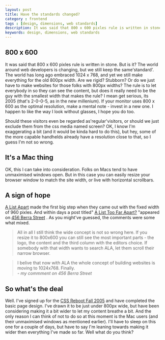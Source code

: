 ```yaml
---
layout: post
title: Have the standards changed?
category : frontend
tags : [design, dimensions, web standards]
description: It was said that 800 x 600 pixles rule is written in stone. But is it?
keywords: design, dimensions, web standards
---
```


800 x 600
---------

It was said that 800 x 600 pixles rule is written in stone. But is it?
The world around web developers is changing, but we still keep the
same'standard'. The world has long ago embraced 1024 x 768, and yet we
still make everything for the old 800px width. Are we rigid? Stubborn?
Or do we just have to make websites for those folks with 800px widths?
The rule is to let everybody in so they can see the content, but does it
really need to be the guy with the smallest width that makes the rule? I
mean get serious, its 2005 (that's 2-0-0-5, as in the new millenium). If
your monitor uses 800 x 600 as the optimal resolution, make a mental
note - invest in a new one. I happen to like the way I look without
glasses, I hope you do too.

Should these visitors even be regarded as'regular'visitors, or should we
just exclude them from the css media named screen? OK, I know I'm
exaggerating a bit (and it would be kinda hard to do this), but hey,
some of the more capable handhelds already have a resolution close to
that, so I guess I'm not so wrong.

It's a Mac thing
----------------

OK, this I can take into consideration. Folks on Macs tend to have
unmaximised windows open. But in this case you can easily resize your
browser window to match the site width, or live with horizontal
scrollbars.

A sign of hope
--------------

[A List Apart](http://www.alistapart.com/) made the first big step when
they came out with the fixed width of 960 pixles. And within days a post
titled" [A List Too Far
Apart?](http://www.456bereastreet.com/archive/200508/a_list_too_far_apart/)
"appeared on [456 Berra Street](http://www.456bereastreet.com/) . As you
might've guessed, the comments were some what mixed.

> All in all I still think the wide concept is not so wrong here. If you
> resize it to 800x600 you can still see the most important parts - the
> logo, the content and the third column with the editors choice. If
> somebody with that width wants to search ALA, let them scroll their
> narrow browser.

> I belive that now with ALA the whole concept of building websites is
> moving to 1024x768. Finally.<br/>
> *- my commment on 456 Berra Street*

So what's the deal
------------------

Well. I've signed up for the [CSS Reboot Fall
2005](http://hribar.info/archive/13/entrie.html) and have completed the
basic page design. I've drawn it to be just under 800px wide, but have
been considering making it a bit wider to let my content breathe a bit.
And the only reason I can think of not to do so at this moment is the
Mac users (and their unmaximised windows as mentioned earlier). I'll
have to sleep on this one for a couple of days, but have to say I'm
leaning towards making it wider then everything I've made so far. Well
what do you think?
